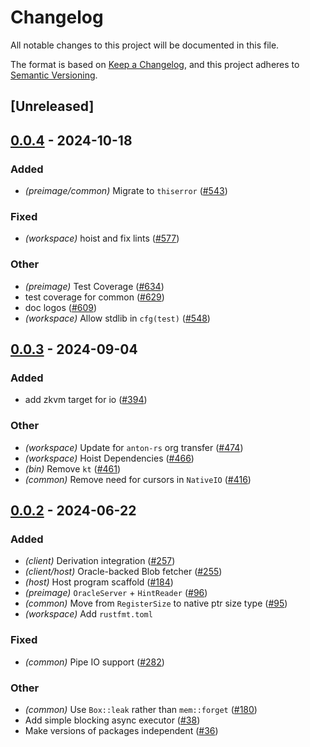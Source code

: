 # Changelog
All notable changes to this project will be documented in this file.

The format is based on [Keep a Changelog](https://keepachangelog.com/en/1.0.0/),
and this project adheres to [Semantic Versioning](https://semver.org/spec/v2.0.0.html).

## [Unreleased]

## [0.0.4](https://github.com/moongate-forks/kona/compare/kona-common-v0.0.3...kona-common-v0.0.4) - 2024-10-18

### Added

- *(preimage/common)* Migrate to `thiserror` ([#543](https://github.com/moongate-forks/kona/pull/543))

### Fixed

- *(workspace)* hoist and fix lints ([#577](https://github.com/moongate-forks/kona/pull/577))

### Other

- *(preimage)* Test Coverage ([#634](https://github.com/moongate-forks/kona/pull/634))
- test coverage for common ([#629](https://github.com/moongate-forks/kona/pull/629))
- doc logos ([#609](https://github.com/moongate-forks/kona/pull/609))
- *(workspace)* Allow stdlib in `cfg(test)` ([#548](https://github.com/moongate-forks/kona/pull/548))

## [0.0.3](https://github.com/anton-rs/kona/compare/kona-common-v0.0.2...kona-common-v0.0.3) - 2024-09-04

### Added
- add zkvm target for io ([#394](https://github.com/anton-rs/kona/pull/394))

### Other
- *(workspace)* Update for `anton-rs` org transfer ([#474](https://github.com/anton-rs/kona/pull/474))
- *(workspace)* Hoist Dependencies ([#466](https://github.com/anton-rs/kona/pull/466))
- *(bin)* Remove `kt` ([#461](https://github.com/anton-rs/kona/pull/461))
- *(common)* Remove need for cursors in `NativeIO` ([#416](https://github.com/anton-rs/kona/pull/416))

## [0.0.2](https://github.com/anton-rs/kona/compare/kona-common-v0.0.1...kona-common-v0.0.2) - 2024-06-22

### Added
- *(client)* Derivation integration ([#257](https://github.com/anton-rs/kona/pull/257))
- *(client/host)* Oracle-backed Blob fetcher ([#255](https://github.com/anton-rs/kona/pull/255))
- *(host)* Host program scaffold ([#184](https://github.com/anton-rs/kona/pull/184))
- *(preimage)* `OracleServer` + `HintReader` ([#96](https://github.com/anton-rs/kona/pull/96))
- *(common)* Move from `RegisterSize` to native ptr size type ([#95](https://github.com/anton-rs/kona/pull/95))
- *(workspace)* Add `rustfmt.toml`

### Fixed
- *(common)* Pipe IO support ([#282](https://github.com/anton-rs/kona/pull/282))

### Other
- *(common)* Use `Box::leak` rather than `mem::forget` ([#180](https://github.com/anton-rs/kona/pull/180))
- Add simple blocking async executor ([#38](https://github.com/anton-rs/kona/pull/38))
- Make versions of packages independent ([#36](https://github.com/anton-rs/kona/pull/36))
